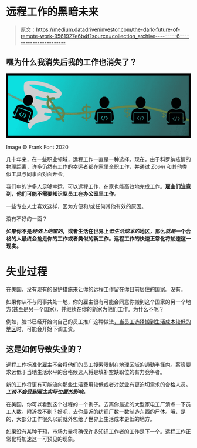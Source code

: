 # 远程工作的黑暗未来

> 原文：<https://medium.datadriveninvestor.com/the-dark-future-of-remote-work-9561927e6b4f?source=collection_archive---------6----------------------->

## 嘿为什么我消失后我的工作也消失了？

![](img/a53ef4ecd59422ea0b54eadd47fd372c.png)

Image © Frank Font 2020

几十年来，在一些职业领域，远程工作一直是一种选择。现在，由于科罗纳疫情的物理距离，许多仍然有工作的幸运者都在家里全职工作，并通过 *Zoom* 和其他类似工具与同事面对面开会。

我们中的许多人足够幸运，可以远程工作，在家也能高效地完成工作。**雇主们注意到，他们可能不需要知识型员工在办公室里工作。**

一些专业人士喜欢这样，因为方便和/或任何其他有效的原因。

没有不好的一面？

**如果你不是*经济上绝望的*，或者生活在世界上*低生活成本的*地区，那么*就是*一个合格的人最终会抢走你的工作或者类似的新工作。远程工作的快速正常化将加速这一现实。**

# 失业过程

在美国，没有现有的保护措施来让你的远程工作留在你目前居住的国家。没有。

如果你从不与同事共处一地，你的雇主很有可能会同意你搬到这个国家的另一个地方(甚至是另一个国家)，并继续在你的新家为他们工作。为什么不呢？

例如，脸书已经开始向自己的员工推广这种做法[，当员工选择搬到生活成本较低的地区](https://www.cnbc.com/2020/05/21/zuckerberg-50percent-of-facebook-employees-could-be-working-remotely.html)时，可能会开始下调工资。

## 这是如何导致失业的？

远程工作标准化雇主不会将他们的员工搜索限制在地理区域的通勤半径内。薪资要求远低于当地生活水平的合格候选人将是填补空缺职位的有力竞争者。

新的工作将更有可能流向那些生活费用较低或者对就业有更迫切需求的合格人员。 ***工资不会受到雇主实际位置的影响。***

在美国，你可以看到这个过程的一个例子。去离你最近的大型家电工厂清点一下员工人数。附近找不到？好吧，去你最近的纺织厂数一数制造东西的尸体。哦，是的，大部分工作很久以前就外包给了世界上生活成本更低的地方。

如果没有某种干预，市场力量将确保许多知识工作者的工作是下一个。远程工作正常化将加速这一可预见的现象。